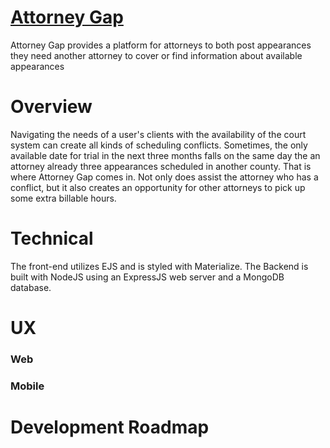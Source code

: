 # [Attorney Gap](https://attorney-gap.herokuapp.com/)

Attorney Gap provides a platform for attorneys to both post appearances they need another attorney to cover or find information about available appearances 

# Overview

Navigating the needs of a user's clients with the availability of the court system can create all kinds of scheduling conflicts. Sometimes, the only available date for trial in the next three months falls on the same day the an attorney already three appearances scheduled in another county. That is where Attorney Gap comes in. Not only does assist the attorney who has a conflict, but it also creates an opportunity for other attorneys to pick up some extra billable hours. 

# Technical

The front-end utilizes EJS and is styled with Materialize. The Backend is built with NodeJS using an ExpressJS web server and a MongoDB database.

# UX

### Web

### Mobile

# Development Roadmap
